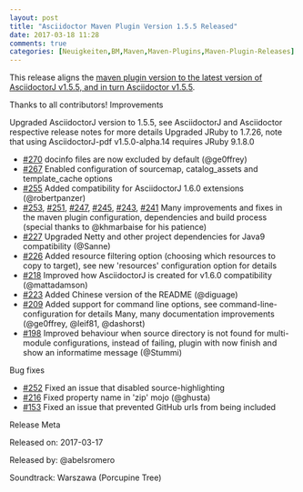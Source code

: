 ```yaml
---
layout: post
title: "Asciidoctor Maven Plugin Version 1.5.5 Released"
date: 2017-03-18 11:28
comments: true
categories: [Neuigkeiten,BM,Maven,Maven-Plugins,Maven-Plugin-Releases]
---
```

This release aligns the [maven plugin version to the latest version of AsciidoctorJ v1.5.5, and in turn Asciidoctor v1.5.5](https://github.com/asciidoctor/asciidoctor-maven-plugin).

Thanks to all contributors!
Improvements

Upgraded AsciidoctorJ version to 1.5.5, see AsciidoctorJ and Asciidoctor respective release notes for more details
Upgraded JRuby to 1.7.26, note that using AsciidoctorJ-pdf v1.5.0-alpha.14 requires JRuby 9.1.8.0

 * [#270][#270] docinfo files are now excluded by default (@ge0ffrey)
 * [#267][#267] Enabled configuration of sourcemap, catalog_assets and template_cache options
 * [#255][#255] Added compatibility for AsciidoctorJ 1.6.0 extensions (@robertpanzer)
 * [#253][#253], [#251][#251], [#247][#247], [#245][#245], [#243][#243], [#241][#241] Many improvements and fixes in the maven plugin configuration, dependencies and build process (special thanks to @khmarbaise for his patience)
 * [#227][#227] Upgraded Netty and other project dependencies for Java9 compatibility (@Sanne)
 * [#226][#226] Added resource filtering option (choosing which resources to copy to target), see new 'resources' configuration option for details
 * [#218][#218] Improved how AsciidoctorJ is created for v1.6.0 compatibility (@mattadamson)
 * [#223][#223] Added Chinese version of the README (@diguage)
 * [#209][#209] Added support for command line options, see command-line-configuration for details Many, many documentation improvements (@ge0ffrey, @leif81, @dashorst)
 * [#198][#198] Improved behaviour when source directory is not found for multi-module configurations, instead of failing, plugin with now finish and show an informatime message (@Stummi)

Bug fixes

 * [#252][#252] Fixed an issue that disabled source-highlighting
 * [#216][#216] Fixed property name in 'zip' mojo (@ghusta)
 * [#153][#153] Fixed an issue that prevented GitHub urls from being included

Release Meta

Released on: 2017-03-17

Released by: @abelsromero

Soundtrack: Warszawa (Porcupine Tree)

[#153]: https://github.com/asciidoctor/asciidoctor-maven-plugin/issues/153
[#198]: https://github.com/asciidoctor/asciidoctor-maven-plugin/issues/198
[#209]: https://github.com/asciidoctor/asciidoctor-maven-plugin/issues/209
[#216]: https://github.com/asciidoctor/asciidoctor-maven-plugin/issues/216
[#218]: https://github.com/asciidoctor/asciidoctor-maven-plugin/issues/218
[#223]: https://github.com/asciidoctor/asciidoctor-maven-plugin/issues/223
[#226]: https://github.com/asciidoctor/asciidoctor-maven-plugin/issues/226
[#227]: https://github.com/asciidoctor/asciidoctor-maven-plugin/issues/227
[#241]: https://github.com/asciidoctor/asciidoctor-maven-plugin/issues/241
[#243]: https://github.com/asciidoctor/asciidoctor-maven-plugin/issues/243
[#244]: https://github.com/asciidoctor/asciidoctor-maven-plugin/issues/244
[#245]: https://github.com/asciidoctor/asciidoctor-maven-plugin/issues/245
[#247]: https://github.com/asciidoctor/asciidoctor-maven-plugin/issues/247
[#251]: https://github.com/asciidoctor/asciidoctor-maven-plugin/issues/251
[#252]: https://github.com/asciidoctor/asciidoctor-maven-plugin/issues/252
[#253]: https://github.com/asciidoctor/asciidoctor-maven-plugin/issues/253
[#255]: https://github.com/asciidoctor/asciidoctor-maven-plugin/issues/255
[#267]: https://github.com/asciidoctor/asciidoctor-maven-plugin/issues/267
[#270]: https://github.com/asciidoctor/asciidoctor-maven-plugin/issues/270
[#255]: https://github.com/asciidoctor/asciidoctor-maven-plugin/issues/255
[#255]: https://github.com/asciidoctor/asciidoctor-maven-plugin/issues/255
